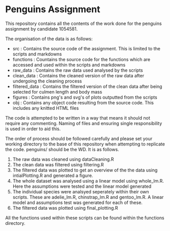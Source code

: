 # Penguins Assignment

This repository contains all the contents of the work done for the penguins assignment by candidate 1054581. 

The organisation of the data is as follows:

 - src : Contains the source code of the assignment. This is limited to the scripts and markdowns
 - functions : Countains the source code for the functions which are accessed and used within the scripts and markdowns
 - raw_data : Contains the raw data used analysed by the scripts
 - clean_data : Contains the cleaned version of the raw data after undergoing the cleaning process
 - filtered_data : Contains the filtered version of the clean data after being selected for culmen length and body mass
 - figures : Contains png's and svg's of plots outputted from the scripts
 - obj : Contains any object code resulting from the source code. This includes any knitted HTML files
 
The code is attempted to be written in a way that means it should not require any commenting. Naming of files and ensuring single responsibility is used in order to aid this.

The order of process should be followed carefully and please set your working directory to the base of this repository when attempting to replicate the code. penguins/ should be the WD. It is as follows. 

1. The raw data was cleaned using dataCleaning.R
2. The clean data was filtered using filtering.R
3. The filtered data was plotted to get an overview of the the data using intialPlotting.R and generated a figure.
4. The whole dataset was analysed using a linear model using whole_lm.R. Here the assumptions were tested and the linear model generated
5. The individual species were analsyed seperately within their own scripts. These are adelie_lm.R, chinstrap_lm.R and gentoo_lm.R. A linear model and assumptions test was generated for each of these.
6. The filtered data was plotted using final_plotting.R

All the functions used within these scripts can be found within the functions directory.
